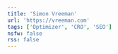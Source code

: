 ```yaml
---
title: 'Simon Vreeman'
url: 'https://vreeman.com'
tags: ['Optimizer', 'CRO', 'SEO']
nsfw: false
rss: false
---
```

